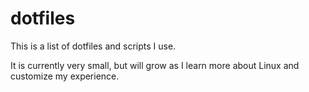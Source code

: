 # dotfiles
This is a list of dotfiles and scripts I use. 


It is currently very small, but will grow as I learn more about Linux and customize my experience.
